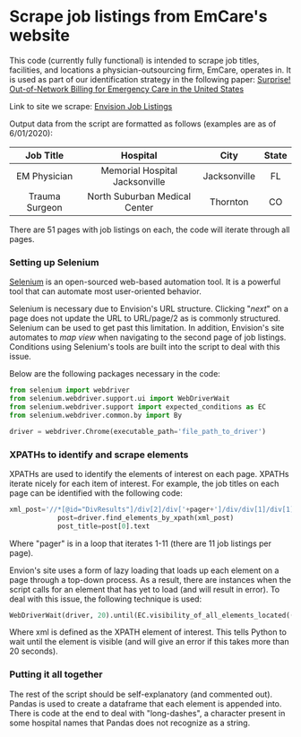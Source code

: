 # Scrape job listings from EmCare's website
This code (currently fully functional) is intended to scrape job titles, facilities, and locations a physician-outsourcing firm, EmCare, operates in. It is used as part of our identification strategy in the following paper: [Surprise! Out-of-Network Billing for Emergency Care in the United States](https://www.journals.uchicago.edu/doi/abs/10.1086/708819)

Link to site we scrape: [Envision Job Listings](https://www.envisionphysicianservices.com/find-a-career/clinical-job-search?positiontype=225180003#JobList)

Output data from the script are formatted as follows (examples are as of 6/01/2020):

| Job Title  | Hospital | City | State |
| :---: | :---: | :---: | :---: |
| EM Physician  | Memorial Hospital Jacksonville  | Jacksonville  | FL  |
| Trauma Surgeon  | North Suburban Medical Center  | Thornton  | CO  |

There are 51 pages with job listings on each, the code will iterate through all pages.

### Setting up Selenium
[Selenium](https://selenium-python.readthedocs.io/) is an open-sourced web-based automation tool. It is a powerful tool that can automate most user-oriented behavior.

Selenium is necessary due to Envision's URL structure. Clicking "*next*" on a page does not update the URL to URL/page/2 as is commonly structured. Selenium can be used to get past this limitation. In addition, Envision's site automates to *map view* when navigating to the second page of job listings. Conditions using Selenium's tools are built into the script to deal with this issue.

Below are the following packages necessary in the code:

```python
from selenium import webdriver
from selenium.webdriver.support.ui import WebDriverWait
from selenium.webdriver.support import expected_conditions as EC
from selenium.webdriver.common.by import By

driver = webdriver.Chrome(executable_path='file_path_to_driver')
```

### XPATHs to identify and scrape elements
XPATHs are used to identify the elements of interest on each page. XPATHs iterate nicely for each item of interest. For example, the job titles on each page can be identified with the following code:

```python
xml_post='//*[@id="DivResults"]/div[2]/div['+pager+']/div/div[1]/div[1]/div'
            post=driver.find_elements_by_xpath(xml_post)
            post_title=post[0].text
```
Where "pager" is in a loop that iterates 1-11 (there are 11 job listings per page). 

Envion's site uses a form of lazy loading that loads up each element on a page through a top-down process. As a result, there are instances when the script calls for an element that has yet to load (and will result in error). To deal with this issue, the following technique is used:

```python
WebDriverWait(driver, 20).until(EC.visibility_of_all_elements_located((By.XPATH,xml)))
```
Where xml is defined as the XPATH element of interest. This tells Python to wait until the element is visible (and will give an error if this takes more than 20 seconds).

### Putting it all together
The rest of the script should be self-explanatory (and commented out). Pandas is used to create a dataframe that each element is appended into. There is code at the end to deal with "long-dashes", a character present in some hospital names that Pandas does not recognize as a string. 
